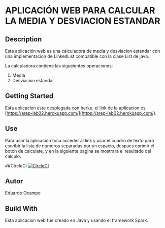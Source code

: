 # APLICACIÓN WEB PARA CALCULAR LA MEDIA Y DESVIACION ESTANDAR

## Description
Esta aplicación web es una calculadora de media y desviacion estandar con una implementacion de LinkedList compatible con la clase List de java.

La calculadora contiene las sigueientes operaciones:

  1. Media
  2. Desviacion estandar	

## Getting Started
Esta aplicacion esta [desplegada con herku](https://arep-lab02.herokuapp.com/), el link de la aplicacion es [https://arep-lab02.herokuapp.com/](https://arep-lab02.herokuapp.com/).

## Use
Para usar la aplicación toca acceder al link y usar el cuadro de texto para escribir la lista de numeros separadas por un espacio, despues oprimir el boton de calculate, y en la siguiente pagina se mostrara el resultado del calculo.

##CircleCi
[![CircleCI](https://circleci.com/gh/eocampo2728/AREP-Lab02.svg?style=svg)](https://circleci.com/gh/eocampo2728/AREP-Lab02)

## Autor
Eduardo Ocampo

## Build With
Esta aplicacion web fue creado en Java y usando el framework Spark.
